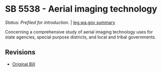 # SB 5538 - Aerial imaging technology
*Status: Prefiled for introduction.* | [leg.wa.gov summary](https://app.leg.wa.gov/billsummary?BillNumber=5538&Year=2021)

Concerning a comprehensive study of aerial imaging technology uses for state agencies, special purpose districts, and local and tribal governments.

## Revisions
* [Original Bill](1/)